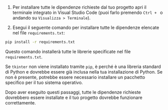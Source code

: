 1. Per installare tutte le dipendenze richieste dal tuo progetto apri il terminale integrato in Visual Studio Code (puoi farlo premendo `Ctrl + ` o andando su `Visualizza > Terminale`).

2. Esegui il seguente comando per installare tutte le dipendenze elencate nel file `requirements.txt`:

```bash
pip install -r requirements.txt
```

Questo comando installerà tutte le librerie specificate nel file `requirements.txt`.

Se `tkinter` non viene installato tramite `pip`, è perché è una libreria standard di Python e dovrebbe essere già inclusa nella tua installazione di Python. Se non è presente, potrebbe essere necessario installare un pacchetto specifico per il tuo sistema operativo.

Dopo aver eseguito questi passaggi, tutte le dipendenze richieste dovrebbero essere installate e il tuo progetto dovrebbe funzionare correttamente.